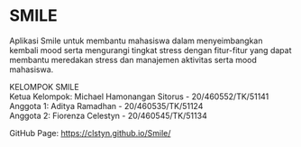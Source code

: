 # SMILE

Aplikasi Smile untuk membantu mahasiswa dalam menyeimbangkan kembali mood serta mengurangi tingkat stress dengan fitur-fitur yang dapat membantu meredakan stress dan manajemen aktivitas serta mood mahasiswa.

KELOMPOK SMILE  
Ketua Kelompok: Michael Hamonangan Sitorus - 20/460552/TK/51141  
Anggota 1: Aditya Ramadhan - 20/460535/TK/51124  
Anggota 2: Fiorenza Celestyn - 20/460545/TK/51134

GitHub Page: https://clstyn.github.io/Smile/
